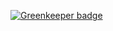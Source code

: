 

[![Greenkeeper badge](https://badges.greenkeeper.io/jdxcode/cli-engine-util.svg)](https://greenkeeper.io/)